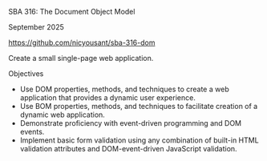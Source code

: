 SBA 316: The Document Object Model

September 2025

https://github.com/nicyousant/sba-316-dom


Create a small single-page web application. 

Objectives

- Use DOM properties, methods, and techniques to create a web application that provides a dynamic user experience.
- Use BOM properties, methods, and techniques to facilitate creation of a dynamic web application.
- Demonstrate proficiency with event-driven programming and DOM events.
- Implement basic form validation using any combination of built-in HTML validation attributes and DOM-event-driven JavaScript validation.